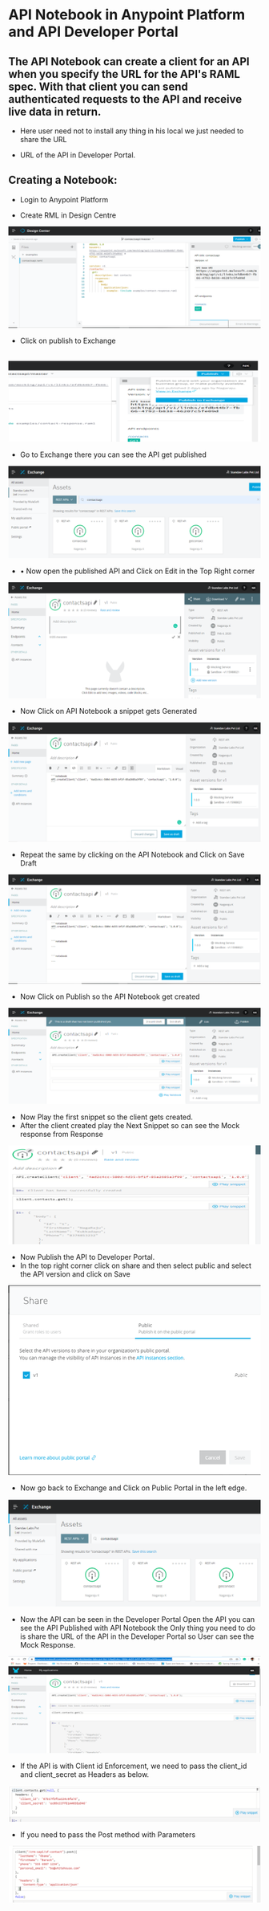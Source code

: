 # API Notebook in Anypoint Platform and API Developer Portal

##                The API Notebook can create a client for an API when you specify the URL for the API&#39;s RAML spec. With that client you can send authenticated requests to the API and receive live data in return.

- Here user need not to install any thing in his local we just needed to share the URL

- URL of the API in Developer Portal.

## Creating a Notebook:

- Login to Anypoint Platform

- Create RML in Design Centre

![DesignCenterImage](images/Picture1.png)

- Click on publish to Exchange

##

![Exchange](images/Picture2.png)

- Go to Exchange there you can see the API get published

 ![Publish-to-Exhange](images/Picture3.png)

- •	Now open the published API and Click on Edit in the Top Right corner

 ![API-Notebook](images/Picture4.png)

- Now Click on API Notebook a snippet gets Generated

 ![API-Get-Published](images/Picture5.png)

- Repeat the same by clicking on the API Notebook and Click on  Save Draft

 ![API-Notebook](images/Picture13.png)

- Now Click on Publish  so the API Notebook get created

 ![Genereate-Snippet-In-API-Notebook](images/Picture6.png)

- Now Play the first snippet so the client gets created.
- After the client created play the Next Snippet so can see the  Mock response from Response

 ![SaveDraft-API-Notebook](images/Picture7.png)

- Now Publish the API to Developer Portal.
- In the top right corner click on share and then select public and select the API  version and click on Save

 ![Click-on-Publish-API-Notebook](images/Picture8.png)



- Now go back to Exchange and Click on Public Portal in the left edge.

 ![Run-Snippet-API-Notebook](images/Picture9.png)

- Now the API can be seen in the Developer Portal Open the API you can see the API Published with API Notebook the Only thing you need to do is share the URL of the API in the Developer Portal so User can see the Mock Response.

 ![DesignCenterImage](images/Picture10.png)

- If the API is with Client id Enforcement, we need to pass the client\_id and client\_secret as Headers as below.

 ![DesignCenterImage](images/Picture11.png)

- If you need to pass the Post method with Parameters

![DesignCenterImage](images/Picture12.png)

 
